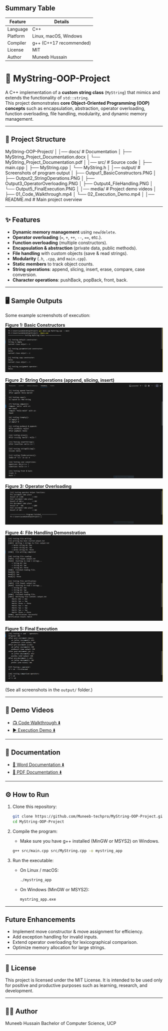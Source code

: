 ## Summary Table
| Feature       | Details                                |
|---------------|----------------------------------------|
| Language      | C++                                    |
| Platform      | Linux, macOS, Windows                  |
| Compiler      | g++ (C++17 recommended)                |
| License       | MIT                                    |
| Author        | Muneeb Hussain                         |



# 📘 MyString-OOP-Project

A C++ implementation of a **custom string class** (`MyString`) that mimics and extends the functionality of `std::string`.  
This project demonstrates **core Object-Oriented Programming (OOP) concepts** such as encapsulation, abstraction, operator overloading, function overloading, file handling, modularity, and dynamic memory management.  

---

## 📂 Project Structure

MyString-OOP-Project/
│
│── docs/                  # Documentation
│   ├── MyString_Project_Documentation.docx
│   └── MyString_Project_Documentation.pdf
│
│── src/                   # Source code
│   ├── main.cpp
│   ├── MyString.cpp
│   └── MyString.h
│
│── output/                # Screenshots of program output
│   ├── Output1_BasicConstructors.PNG
│   ├── Output2_StringOperations.PNG
│   ├── Output3_OperatorOverloading.PNG
│   ├── Output4_FileHandling.PNG
│   └── Output5_FinalExecution.PNG
│
│── media/                 # Project demo videos
│   ├── 01_Code_Walkthrough.mp4
│   └── 02_Execution_Demo.mp4
│
│── README.md              # Main project overview

---

## ✨ Features

- **Dynamic memory management** using `new`/`delete`.  
- **Operator overloading** (`=`, `+`, `++`, `--`, `==`, etc.).  
- **Function overloading** (multiple constructors).  
- **Encapsulation & abstraction** (private data, public methods).  
- **File handling** with custom objects (save & read strings).  
- **Modularity** (`.h`, `.cpp`, and `main.cpp`).  
- **Static members** to track object counts.  
- **String operations**: append, slicing, insert, erase, compare, case conversion.  
- **Character operations**: pushBack, popBack, front, back.  

---

## 🖥️ Sample Outputs

Some example screenshots of execution:  

**Figure 1: Basic Constructors**  
![Output1](output/Output1_BasicConstructors.PNG)  

**Figure 2: String Operations (append, slicing, insert)**  
![Output2](output/Output2_StringOperations.PNG)  

**Figure 3: Operator Overloading**  
![Output3](output/Output3_OperatorOverloading.PNG)  

**Figure 4: File Handling Demonstration**  
![Output4](output/Output4_FileHandling.PNG)  

**Figure 5: Final Execution**  
![Output5](output/Output5_FinalExecution.PNG)  

(See all screenshots in the `output/` folder.)

---

## 🎥 Demo Videos

- [📺 Code Walkthrough ⬇️](media/01_Code_Walkthrough.mp4)  
- [▶ Execution Demo ⬇️](media/02_Execution_Demo.mp4)  

---

## 📄 Documentation

- [📄 Word Documentation ⬇️](docs/MyString_Project_Documentation.docx)  
- [📕 PDF Documentation ⬇️](docs/MyString_Project_Documentation.pdf)  


---

## ⚙️ How to Run
1. Clone this repository:
   ```bash
   git clone https://github.com/Muneeb-techpro/MyString-OOP-Project.git
   cd MyString-OOP-Project
   ```
2. Compile the program:
    - Make sure you have g++ installed (MinGW or MSYS2) on Windows.

    ```bash
    g++ src/main.cpp src/MyString.cpp -o mystring_app
    ```

3. Run the executable:
    - On Linux / macOS:
        ```bash
        ./mystring_app
        ```
    - On Windows (MinGW or MSYS2):
        ```bash
        mystring_app.exe
        ```



---

## Future Enhancements

- Implement move constructor & move assignment for efficiency.
- Add exception handling for invalid inputs.
- Extend operator overloading for lexicographical comparison.
- Optimize memory allocation for large strings.

---

## 📜 License

This project is licensed under the MIT License.
It is intended to be used only for positive and productive purposes such as learning, research, and development.


---

## 👨‍💻 Author
Muneeb Hussain
Bachelor of Computer Science, UCP

